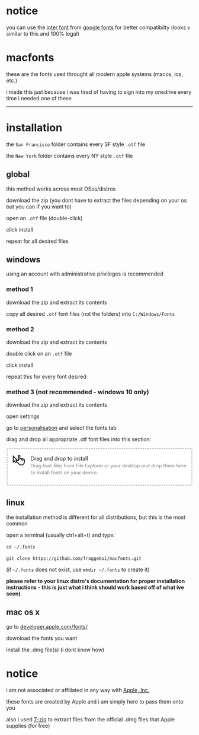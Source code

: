# notice

you can use the [inter font](https://fonts.google.com/specimen/Inter) from [google fonts](https://fonts.google.com) for better compatibilty (looks v similar to this and 100% legal)

# macfonts

these are the fonts used throught all modern apple systems (macos, ios, etc.)

i made this just because i was tired of having to sign into my onedrive every time i needed one of these

---

# installation

the `San Francisco` folder contains every  SF style `.otf` file

the `New York` folder contains every NY style `.otf` file

## global

this method works across most OSes/distros

download the zip (you dont have to extract the files depending on your os but you can if you want to)

open an `.otf` file (double-click)

click install

repeat for all desired files

## windows

using an account with administrative privileges is recommended

### method 1

download the zip and extract its contents

copy all desired `.otf` font files (not the folders) into `C:/Windows/Fonts`

### method 2

download the zip and extract its contents

double click on an `.otf` file

click install

repeat this for every font desired

### method 3 (not recommended - windows 10 only)

download the zip and extract its contents

open settings

go to [personalisation](ms-settings:personalization-colors) and select the fonts tab

drag and drop all appropriate .otf font files into this section:

![Drag and drop to install](WindowsDragDrop.png)

## linux

the installation method is different for all distributions, but this is the most common

open a terminal (usually ctrl+alt+t) and type:

`cd ~/.fonts`

`git clone https://github.com/froggeboi/macfonts.git `

(if `~/.fonts` does not exist, use `mkdir ~/.fonts` to create it)

**please refer to your linux distro's documentation for proper installation instructions - this is just what i think should work based off of what ive seen)**

## mac os x

go to [developer.apple.com/fonts/](https://developer.apple.com/fonts/)

download the fonts you want

install the .dmg file(s) (i dont know how)

# notice

i am not associated or affiliated in any way with [Apple, Inc.](https://apple.com/legal/)

these fonts are created by Apple and i am simply here to pass them onto you

also i used [7-zip](7-zip.org) to extract files from the official .dmg files that Apple supplies (for free)
